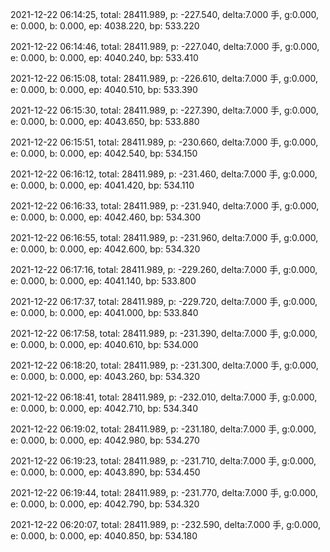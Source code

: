 2021-12-22 06:14:25, total: 28411.989, p: -227.540, delta:7.000 手, g:0.000, e: 0.000, b: 0.000, ep: 4038.220, bp: 533.220

2021-12-22 06:14:46, total: 28411.989, p: -227.040, delta:7.000 手, g:0.000, e: 0.000, b: 0.000, ep: 4040.240, bp: 533.410

2021-12-22 06:15:08, total: 28411.989, p: -226.610, delta:7.000 手, g:0.000, e: 0.000, b: 0.000, ep: 4040.510, bp: 533.390

2021-12-22 06:15:30, total: 28411.989, p: -227.390, delta:7.000 手, g:0.000, e: 0.000, b: 0.000, ep: 4043.650, bp: 533.880

2021-12-22 06:15:51, total: 28411.989, p: -230.660, delta:7.000 手, g:0.000, e: 0.000, b: 0.000, ep: 4042.540, bp: 534.150

2021-12-22 06:16:12, total: 28411.989, p: -231.460, delta:7.000 手, g:0.000, e: 0.000, b: 0.000, ep: 4041.420, bp: 534.110

2021-12-22 06:16:33, total: 28411.989, p: -231.940, delta:7.000 手, g:0.000, e: 0.000, b: 0.000, ep: 4042.460, bp: 534.300

2021-12-22 06:16:55, total: 28411.989, p: -231.960, delta:7.000 手, g:0.000, e: 0.000, b: 0.000, ep: 4042.600, bp: 534.320

2021-12-22 06:17:16, total: 28411.989, p: -229.260, delta:7.000 手, g:0.000, e: 0.000, b: 0.000, ep: 4041.140, bp: 533.800

2021-12-22 06:17:37, total: 28411.989, p: -229.720, delta:7.000 手, g:0.000, e: 0.000, b: 0.000, ep: 4041.000, bp: 533.840

2021-12-22 06:17:58, total: 28411.989, p: -231.390, delta:7.000 手, g:0.000, e: 0.000, b: 0.000, ep: 4040.610, bp: 534.000

2021-12-22 06:18:20, total: 28411.989, p: -231.300, delta:7.000 手, g:0.000, e: 0.000, b: 0.000, ep: 4043.260, bp: 534.320

2021-12-22 06:18:41, total: 28411.989, p: -232.010, delta:7.000 手, g:0.000, e: 0.000, b: 0.000, ep: 4042.710, bp: 534.340

2021-12-22 06:19:02, total: 28411.989, p: -231.180, delta:7.000 手, g:0.000, e: 0.000, b: 0.000, ep: 4042.980, bp: 534.270

2021-12-22 06:19:23, total: 28411.989, p: -231.710, delta:7.000 手, g:0.000, e: 0.000, b: 0.000, ep: 4043.890, bp: 534.450

2021-12-22 06:19:44, total: 28411.989, p: -231.770, delta:7.000 手, g:0.000, e: 0.000, b: 0.000, ep: 4042.790, bp: 534.320

2021-12-22 06:20:07, total: 28411.989, p: -232.590, delta:7.000 手, g:0.000, e: 0.000, b: 0.000, ep: 4040.850, bp: 534.180
